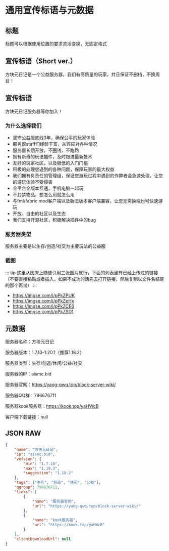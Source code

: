 # 通用宣传标语与元数据

## 标题

标题可以根据使用位置的要求灵活变换，无固定格式

## 宣传标语（Short ver.）

方块元日记是一个公益服务器，我们有高质量的玩家，并且保证不删档，不换周目！

## 宣传标语

方块元日记服务器等你加入！

### 为什么选择我们

- 坚守公益服底线3年，确保公平的玩家体验
- 服务器staff们经验丰富，从容应对各种情况
- 服务器长期开放，不圈钱，不跑路
- 拥有新奇的玩法插件，及时跟进最新技术
- 友好的玩家社区，以及极低的入门门槛
- 积极的处理您遇到的各种问题，保障玩家的最大权益
- 我们拥有负责任的管理组，保证您游玩过程中遇到的作弊者会急速处理，让您的游玩体验不受侵害
- 全平台全版本互通，手机电脑一起玩
- 不封禁物品，想怎么用就怎么用
- 与fml/fabric mod客户端以及新旧版本客户端兼容，让您无需换端也可快速游玩
- 开放、自由的社区以及生态
- 我们支持开源社区，积极解决插件中的bug

### 服务器类型

服务器主要是以生存/创造/社交为主要玩法的公益服

### 截图

::: tip
这里从图床上随便引用三张图片就行，下面的列表里有已经上传过的链接（不要直接粘贴或者插入，如果不成功的话先去打开链接，然后复制以文件名结尾的那个再试）
:::

- <https://imgse.com/i/pPkZPUK>
- <https://imgse.com/i/pPkZpHx>
- <https://imgse.com/i/pPkZCE6>
- <https://imgse.com/i/pPkZSD1>

## 元数据

服务器名称：方块元日记

服务器版本：1.7.10-1.20.1（推荐1.18.2）

服务器类型：生存/创造/休闲/公益/社交

服务器的IP：aismc.bid

服务器官网：<https://yang-qwq.top/block-server-wiki/>

服务器QQ群：796676711

服务器kook服务器：<https://kook.top/yaHWcB>

客户端下载链接：null

## JSON RAW

```json
{
    "name": "方块元日记",
    "ip": "aismc.bid",
    "vefsion": {
        "min": "1.7.10",
        "max": "1.19.3",
        "suggestion": "1.18.2"
    },
    "tags": ["生存", "创造", "休闲", "公益"],
    "qgroup": 796676711,
    "links": [
        {
            "name": "服务器官网",
            "url": "https://yang-qwq.top/block-server-wiki/"
        },
        {
            "name": "kook服务器",
            "url": "https://kook.top/yaHWcB"
        }
    ],
    "clientDownloadUrl": null
}
```

